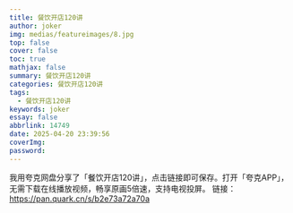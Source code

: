 ```yaml
---
title: 餐饮开店120讲
author: joker
img: medias/featureimages/8.jpg
top: false
cover: false
toc: true
mathjax: false
summary: 餐饮开店120讲
categories: 餐饮开店120讲
tags:
  - 餐饮开店120讲
keywords: joker
essay: false
abbrlink: 14749
date: 2025-04-20 23:39:56
coverImg:
password:
---
```


我用夸克网盘分享了「餐饮开店120讲」，点击链接即可保存。打开「夸克APP」，无需下载在线播放视频，畅享原画5倍速，支持电视投屏。
链接：https://pan.quark.cn/s/b2e73a72a70a
